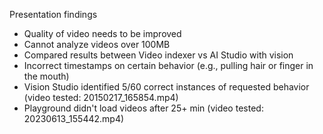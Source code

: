 Presentation findings
 - Quality of video needs to be improved
 - Cannot analyze videos over 100MB
 - Compared results between Video indexer vs AI Studio with vision
 - Incorrect timestamps on certain behavior (e.g., pulling hair or finger in the mouth)
 - Vision Studio identified 5/60 correct instances of requested behavior (video tested: 20150217_165854.mp4)
 - Playground didn't load videos after 25+ min (video tested: 20230613_155442.mp4)
